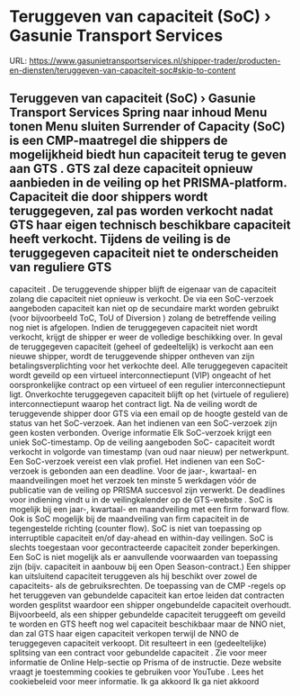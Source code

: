 # Teruggeven van capaciteit (SoC) › Gasunie Transport Services

URL: https://www.gasunietransportservices.nl/shipper-trader/producten-en-diensten/teruggeven-van-capaciteit-soc#skip-to-content

Teruggeven van capaciteit (SoC) › Gasunie Transport Services
Spring naar inhoud
Menu tonen
Menu sluiten
Surrender of Capacity (SoC) is een
CMP-maatregel
die shippers de mogelijkheid biedt hun
capaciteit
terug te geven aan
GTS
.
GTS
zal deze
capaciteit
opnieuw aanbieden in de veiling op het PRISMA-platform.
Capaciteit
die door shippers wordt teruggegeven, zal pas worden verkocht nadat
GTS
haar eigen technisch
beschikbare capaciteit
heeft verkocht. Tijdens de veiling is de teruggegeven
capaciteit
niet te onderscheiden van reguliere
GTS
-
capaciteit
.
De teruggevende shipper blijft de eigenaar van de
capaciteit
zolang die
capaciteit
niet opnieuw is verkocht. De via een SoC-verzoek aangeboden
capaciteit
kan niet op de
secundaire markt
worden gebruikt (voor bijvoorbeeld ToC, ToU of
Diversion
) zolang de betreffende veiling nog niet is afgelopen. Indien de teruggegeven
capaciteit
niet wordt verkocht, krijgt de shipper er weer de volledige beschikking over.
In geval de teruggegeven
capaciteit
(geheel of gedeeltelijk) is verkocht aan een nieuwe shipper, wordt de teruggevende shipper ontheven van zijn betalingsverplichting voor het verkochte deel.
Alle teruggegeven
capaciteit
wordt geveild op een virtueel
interconnectiepunt
(VIP) ongeacht of het oorspronkelijke contract op een virtueel of een regulier
interconnectiepunt
ligt. Onverkochte teruggegeven
capaciteit
blijft op het (virtuele of reguliere)
interconnectiepunt
waarop het contract ligt.
Na de veiling wordt de teruggevende shipper door
GTS
via een email op de hoogte gesteld van de status van het SoC-verzoek.
Aan het indienen van een SoC-verzoek zijn geen kosten verbonden.
Overige informatie
Elk SoC-verzoek krijgt een uniek SoC-timestamp. Op de veiling aangeboden SoC-
capaciteit
wordt verkocht in volgorde van timestamp (van oud naar nieuw) per netwerkpunt.
Een SoC-verzoek vereist een vlak profiel.
Het indienen van een SoC-verzoek is gebonden aan een deadline. Voor de jaar-, kwartaal- en maandveilingen moet het verzoek ten minste 5 werkdagen vóór de publicatie van de veiling op PRISMA succesvol zijn verwerkt. De deadlines voor indiening vindt u in de
veilingkalender op de GTS-website
.
SoC is mogelijk bij een jaar-, kwartaal- en maandveiling met een firm forward flow. Ook is SoC mogelijk bij de maandveiling van firm
capaciteit
in de tegengestelde richting (counter flow). SoC is niet van toepassing op interruptible
capaciteit
en/of day-ahead en within-day veilingen.
SoC is slechts toegestaan voor
gecontracteerde capaciteit
zonder beperkingen. Een SoC is niet mogelijk als er aanvullende voorwaarden van toepassing zijn (bijv.
capaciteit
in aanbouw bij een Open Season-contract.) Een shipper kan uitsluitend
capaciteit
teruggeven als hij beschikt over zowel de capaciteits- als de gebruiksrechten.
De toepassing van de
CMP
-regels op het teruggeven van gebundelde
capaciteit
kan ertoe leiden dat contracten worden gesplitst waardoor een shipper ongebundelde
capaciteit
overhoudt. Bijvoorbeeld, als een shipper gebundelde
capaciteit
teruggeeft om geveild te worden en
GTS
heeft nog wel
capaciteit
beschikbaar maar de
NNO
niet, dan zal
GTS
haar eigen
capaciteit
verkopen terwijl de
NNO
de teruggegeven
capaciteit
verkoopt. Dit resulteert in een (gedeeltelijke) splitsing van een contract voor gebundelde
capaciteit
.
Zie voor meer informatie de
Online Help-sectie
op Prisma of de instructie.
Deze website vraagt je toestemming cookies te gebruiken voor
YouTube
. Lees het
cookiebeleid
voor meer informatie.
Ik ga akkoord
Ik ga niet akkoord